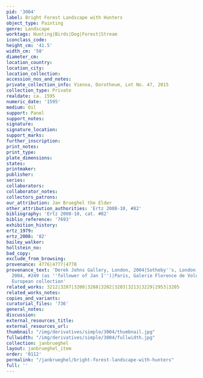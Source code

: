 ```yaml
---
pid: '3004'
label: Bright Forest Landscape with Hunters
object_type: Painting
genre: Landscape
worktags: Hunting|Birds|Dog|Forest|Stream
iconclass_code:
height_cm: '41.5'
width_cm: '58'
diameter_cm:
location_country:
location_city:
location_collection:
accession_nos_and_notes:
private_collection_info: Vienna, Dorotheum, Lot No. 47, 2015
collection_type: Private
realdate: ca. 1595
numeric_date: '1595'
medium: Oil
support: Panel
support_notes:
signature:
signature_location:
support_marks:
further_inscription:
print_notes:
print_type:
plate_dimensions:
states:
printmaker:
publisher:
series:
collaborators:
collaborator_notes:
collectors_patrons:
our_attribution: Jan Brueghel the Elder
other_attribution_authorities: 'Ertz 2008-10, #82'
bibliography: 'Ertz 2008-10, cat. #82'
biblio_reference: '7693'
exhibition_history:
ertz_1979:
ertz_2008: '82'
bailey_walker:
hollstein_no:
bad_copy:
exclude_from_browsing:
provenance: 4776|4777|4778
provenance_text: 'Derek Johns Gallery, London, 2004|Sotheby''s, London, April 20,
  2004, #249 (as ''follower of Jan I'')|Paris, Galerie Florence de Voldère, 2005|Private
  European collection'
related_works: 3212|3207|3200|3288|3202|3203|3213|3229|2953|3205
related_works_notes:
copies_and_variants:
curatorial_files: '736'
general_notes:
discussion:
external_resources_title:
external_resources_url:
thumbnail: "/img/derivatives/simple/3004/thumbnail.jpg"
fullwidth: "/img/derivatives/simple/3004/fullwidth.jpg"
collection: janbrueghel
layout: janbrueghel_item
order: '0112'
permalink: "/janbrueghel/bright-forest-landscape-with-hunters"
full: ''
---
```


